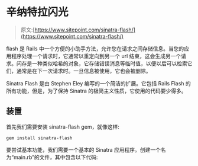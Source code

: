 # 辛纳特拉闪光

> 原文:[https://www.sitepoint.com/sinatra-flash/](https://www.sitepoint.com/sinatra-flash/)

flash 是 Rails 中一个方便的小助手方法，允许您在请求之间存储信息。当您的应用程序处理一个请求时，它通常以重定向到另一个 url 结束，这会生成另一个请求。闪存是一种类似哈希的对象，它存储错误消息等临时值，以便以后可以检索它们，通常是在下一次请求时。一旦信息被使用，它也会被删除。

Sinatra Flash 是由 Stephen Eley 编写的一个简洁的扩展。它包括 Rails Flash 的所有功能，但是，为了保持 Sinatra 的极简主义性质，它使用的代码要少得多。

## 装置

首先我们需要安装 sinatra-flash gem，就像这样:

```
gem install sinatra-flash 
```

要尝试基本功能，我们需要一个基本的 Sinatra 应用程序。创建一个名为“main.rb”的文件，其中包含以下代码: